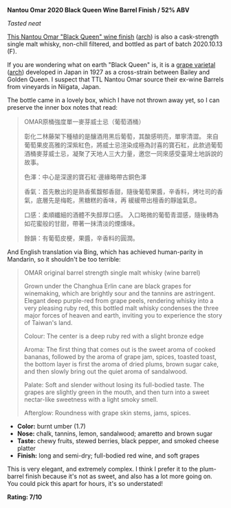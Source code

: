 **Nantou Omar 2020 Black Queen Wine Barrel Finish / 52% ABV**

*Tasted neat*

[This Nantou Omar "Black Queen" wine finish](http://www.omarwhisky.com.tw/en/product_info.aspx?id=45) ([arch](https://web.archive.org/web/20200225003405/http://www.omarwhisky.com.tw/en/product_info.aspx?id=45)) is also a cask-strength single malt whisky, non-chill filtered, and bottled as part of batch 2020.10.13 (F).

If you are wondering what on earth "Black Queen" is, it is a [grape varietal](http://wine-bzr.com/article/variety/black_queen/39/) ([arch](https://web.archive.org/web/20210620190036/http://wine-bzr.com/article/variety/black_queen/39/)) developed in Japan in 1927 as a cross-strain between Bailey and Golden Queen.  I suspect that TTL Nantou Omar source their ex-wine Barrels from vineyards in Niigata, Japan.

The bottle came in a lovely box, which I have not thrown away yet, so I can preserve the inner box notes that read:

> OMAR原桶強度單一麥芽威士忌（葡萄酒桶）
> 
> 彰化二林藤架下種植的是釀酒用黑后葡萄，其酸感明亮，單寧清澀。 來自葡萄果皮高雅的深紫紅色，將威士忌渲染成極為討喜的寶石紅，此款過葡萄酒桶麥芽威士忌，凝聚了天地人三大力量，邀您一同來感受臺灣土地訴說的故事。
> 
> 色澤：中心是深邃的寶石紅·邊緣略帶古銅色澤
>
> 香氣：首先散出的是熟香蕉馥郁香甜，隨後葡萄果醬，辛香料，烤吐司的香氣，底層先是梅乾，黑糖糕的香味，再 緩緩帶出檀香的靜謐氣息。
>
> 口感：柔順纖細的酒體不失醇厚口感。 入口略微的葡萄青澀感，隨後轉為如花蜜般的甘甜，帶著一抹清淡的煙燻味。
> 
> 餘韻：有葡萄皮梗，果醬，辛香料的圓潤。

And English translation via Bing, which has achieved human-parity in Mandarin, so it shouldn't be too terrible:

> OMAR original barrel strength single malt whisky (wine barrel)
> 
> Grown under the Changhua Erlin cane are black grapes for winemaking, which are brightly sour and the tannins are astringent. Elegant deep purple-red from grape peels, rendering whisky into a very pleasing ruby red, this bottled malt whisky condenses the three major forces of heaven and earth, inviting you to experience the story of Taiwan's land.
>
> Colour: The center is a deep ruby red with a slight bronze edge
>
> Aroma: The first thing that comes out is the sweet aroma of cooked bananas, followed by the aroma of grape jam, spices, toasted toast, the bottom layer is first the aroma of dried plums, brown sugar cake, and then slowly bring out the quiet aroma of sandalwood.
> 
> Palate: Soft and slender without losing its full-bodied taste. The grapes are slightly green in the mouth, and then turn into a sweet nectar-like sweetness with a light smoky smell.
> 
> Afterglow: Roundness with grape skin stems, jams, spices.

* **Color:** burnt umber (1.7)
* **Nose:** chalk, tannins, lemon, sandalwood; amaretto and brown sugar
* **Taste:** chewy fruits, stewed berries, black pepper, and smoked cheese platter
* **Finish:** long and semi-dry; full-bodied red wine, and soft grapes

This is very elegant, and extremely complex.  I think I prefer it to the plum-barrel finish because it's not as sweet, and also has a lot more going on.  You could pick this apart for hours, it's so understated!

**Rating: 7/10**